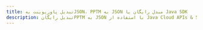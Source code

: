 ---title: تبدیل پاورپوینت بهJSON، PPTM به JSON مبدل رایگان یا Java SDKdescription: تبدیل رایگانPPTM به JSON با استفاده از Java Cloud APIs & SDK. همچنین اسناد Microsoft PowerPoint را در Cloud ایجاد، ویرایش و رندر کنید.---